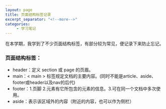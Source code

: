 ```yaml
---
layout: page
title: 页面结构标签记录
excerpt_separator: "<!--more-->"
categories:
     - 学习笔记
---
```


在本学期，我学到了不少页面结构标签，有部分较为常见，便记录下来防止忘记。

<!--more-->

### 页面结构标签：
-  header：定义 section 或 page 的页眉。
-  main：< main > 标签规定文档的主要内容。(同时不能是article、aside、footer或header以及nav的后代)
- footer：1.页脚 2.元素有它所包含的元素的信息。3.可在同一个文档中多次使用。
- aside：表示该区域外的内容（附近的内容，也可以作为侧栏）